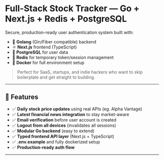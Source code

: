 #  Full-Stack Stock Tracker — Go + Next.js + Redis + PostgreSQL

Secure, production-ready user authentication system built with:

- 🚀 **Golang** (Gin/Fiber compatible) backend
- ⚛️ **Next.js** frontend (TypeScript)
- 🐘 **PostgreSQL** for user data
- 🧠 **Redis** for temporary token/session management
- 🐳 **Docker** for full environment setup

> Perfect for SaaS, startups, and indie hackers who want to skip boilerplate and get straight to building.

---

## 🔐 Features

- ✅ **Daily stock price updates** using real APIs (eg. Alpha Vantage)
- ✅ **Latest financial news integration** to stay market-aware
- ✅ **Email verification** before user account is created  
- ✅ **Logout from all devices** (invalidates all sessions)
- ✅ **Modular Go backend** (easy to extend)
- ✅ **Typed frontend API layer** (Next.js + TypeScript)
- ✅ **.env.example** and fully dockerized setup
- ✅ **Production-ready auth flow**

---
